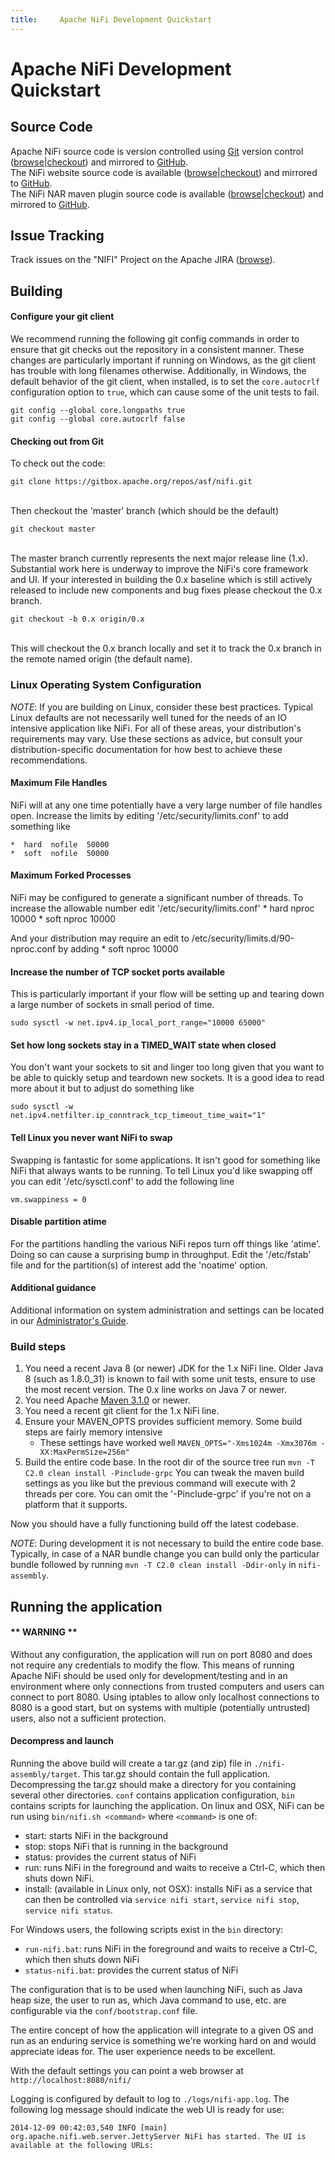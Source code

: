 ```yaml
---
title:     Apache NiFi Development Quickstart
---
```


# Apache NiFi Development Quickstart

## Source Code

Apache NiFi source code is version controlled using [Git][git] version control ([browse][gitbrowse]|[checkout][gitrepo]) and mirrored to [GitHub][githubrepo].
<br />The NiFi website source code is available ([browse][gitbrowsenifisite]|[checkout][gitreponifisite]) and mirrored to [GitHub][githubreposite].
<br />The NiFi NAR maven plugin source code is available ([browse][gitbrowsenifimaven]|[checkout][gitreponifimaven]) and mirrored to [GitHub][githubrepoplugin].

## Issue Tracking

Track issues on the "NIFI" Project on the Apache JIRA ([browse][jira]).

## Building

#### Configure your git client

We recommend running the following git config commands in order to ensure
that git checks out the repository in a consistent manner. These changes
are particularly important if running on Windows, as the git client has
trouble with long filenames otherwise. Additionally, in Windows, the
default behavior of the git client, when installed, is to set the
`core.autocrlf` configuration option to `true`, which can cause some of
the unit tests to fail.

```
git config --global core.longpaths true
git config --global core.autocrlf false
```

#### Checking out from Git

To check out the code:

```
git clone https://gitbox.apache.org/repos/asf/nifi.git
```
<br/>
Then checkout the 'master' branch (which should be the default)

```
git checkout master
```

<br/>
The master branch currently represents the next major release line (1.x). Substantial work here is underway to improve the NiFi's core framework and UI. If your interested in building the 0.x baseline which is still actively released to include new components and bug fixes please checkout the 0.x branch.
<br/>

```
git checkout -b 0.x origin/0.x
```

<br/>
This will checkout the 0.x branch locally and set it to track the 0.x branch in the remote named origin (the default name).
<br/>

### Linux Operating System Configuration

_NOTE_: If you are building on Linux, consider these best practices. Typical Linux defaults are not necessarily well tuned for the needs of an IO intensive application like NiFi.
For all of these areas, your distribution's requirements may vary.  Use these sections as advice, but consult your distribution-specific documentation for how best to achieve these recommendations.


#### Maximum File Handles

NiFi will at any one time potentially have a very large number of file handles open.  Increase the limits by
editing '/etc/security/limits.conf' to add something like

    *  hard  nofile  50000
    *  soft  nofile  50000

#### Maximum Forked Processes

NiFi may be configured to generate a significant number of threads.  To increase the allowable number edit '/etc/security/limits.conf'
    *  hard  nproc  10000
    *  soft  nproc  10000

And your distribution may require an edit to /etc/security/limits.d/90-nproc.conf by adding
    *  soft  nproc  10000

#### Increase the number of TCP socket ports available
This is particularly important if your flow will be setting up and tearing down a large number of sockets in small period of time.

    sudo sysctl -w net.ipv4.ip_local_port_range="10000 65000"

#### Set how long sockets stay in a TIMED_WAIT state when closed
You don't want your sockets to sit and linger too long given that you want to be able to quickly setup and teardown new sockets.  It is a good idea to read more about
it but to adjust do something like

    sudo sysctl -w net.ipv4.netfilter.ip_conntrack_tcp_timeout_time_wait="1"


#### Tell Linux you never want NiFi to swap
Swapping is fantastic for some applications.  It isn't good for something like
NiFi that always wants to be running.  To tell Linux you'd like swapping off you
can edit '/etc/sysctl.conf' to add the following line

    vm.swappiness = 0

#### Disable partition atime
For the partitions handling the various NiFi repos turn off things like 'atime'.
Doing so can cause a surprising bump in throughput.  Edit the '/etc/fstab' file
and for the partition(s) of interest add the 'noatime' option.

#### Additional guidance
Additional information on system administration and settings can be located in our [Administrator's Guide][adminguide].

### Build steps

1. You need a recent Java 8 (or newer) JDK for the 1.x NiFi line. Older Java 8 (such as 1.8.0_31) is known to fail with some unit tests, ensure to use the most recent version.  The 0.x line works on Java 7 or newer.
2. You need Apache [Maven 3.1.0][maven] or newer.
3. You need a recent git client for the 1.x NiFi line.
4. Ensure your MAVEN_OPTS provides sufficient memory.  Some build steps are fairly memory intensive
    - These settings have worked well `MAVEN_OPTS="-Xms1024m -Xmx3076m -XX:MaxPermSize=256m"`
5. Build the entire code base.  In the root dir of the source tree run `mvn -T C2.0 clean install -Pinclude-grpc`
   You can tweak the maven build settings as you like but the previous command will execute with 2 threads per core.
   You can omit the '-Pinclude-grpc' if you're not on a platform that it supports.

Now you should have a fully functioning build off the latest codebase.

_NOTE_:  During development it is not necessary to build the entire code base. Typically, in case of a NAR bundle change you can build only the particular bundle followed by running `mvn -T C2.0 clean install -Ddir-only` in `nifi-assembly`.

## Running the application

#### ** WARNING **

Without any configuration, the application will run on port 8080 and does not require any credentials to modify
the flow. This means of running Apache NiFi should be used only for development/testing and in an environment where only
connections from trusted computers and users can connect to port 8080. Using iptables to allow only localhost connections
to 8080 is a good start, but on systems with multiple (potentially untrusted) users, also not a sufficient protection.

#### Decompress and launch

Running the above build will create a tar.gz (and zip) file in `./nifi-assembly/target`. This tar.gz should
contain the full application. Decompressing the tar.gz should make a directory for you containing several other
directories. `conf` contains application configuration, `bin` contains scripts
for launching the application. On linux and OSX, NiFi can be run using `bin/nifi.sh <command>` where
`<command>` is one of:

+ start: starts NiFi in the background
+ stop: stops NiFi that is running in the background
+ status: provides the current status of NiFi
+ run: runs NiFi in the foreground and waits to receive a Ctrl-C, which then shuts down NiFi.
+ install: (available in Linux only, not OSX): installs NiFi as a service that can then be controlled
via `service nifi start`, `service nifi stop`, `service nifi status`.


For Windows users, the following scripts exist in the `bin` directory:

+ `run-nifi.bat`: runs NiFi in the foreground and waits to receive a Ctrl-C, which then shuts down NiFi
+ `status-nifi.bat`: provides the current status of NiFi

The configuration that is to be used when launching NiFi, such as Java heap size, the user
to run as, which Java command to use, etc. are configurable via the `conf/bootstrap.conf` file.

The entire concept of how the application will integrate to a given OS and run as an
enduring service is something we're working hard on and would appreciate ideas for.  The user experience needs to
be excellent.

With the default settings you can point a web browser at `http://localhost:8080/nifi/`

Logging is configured by default to log to `./logs/nifi-app.log`. The following log message should indicate the web UI
is ready for use:

    2014-12-09 00:42:03,540 INFO [main] org.apache.nifi.web.server.JettyServer NiFi has started. The UI is available at the following URLs:

[adminguide]: https://nifi.apache.org/docs/nifi-docs/html/administration-guide.html
[maven]: https://maven.apache.org/
[jira]: https://issues.apache.org/jira/browse/NIFI
[git]: https://git-scm.com/
[gitbrowse]: https://gitbox.apache.org/repos/asf?p=nifi.git;a=summary
[gitbrowsenifisite]: https://gitbox.apache.org/repos/asf?p=nifi-site.git;a=summary
[gitbrowsenifimaven]: https://gitbox.apache.org/repos/asf?p=nifi-maven.git;a=summary
[gitrepo]: https://gitbox.apache.org/repos/asf/nifi.git
[gitreponifisite]: https://gitbox.apache.org/repos/asf/nifi-site.git
[gitreponifimaven]: https://gitbox.apache.org/repos/asf/nifi-maven.git
[githubrepo]: https://github.com/apache/nifi
[githubreposite]: https://github.com/apache/nifi-site
[githubrepoplugin]: https://github.com/apache/nifi-maven
